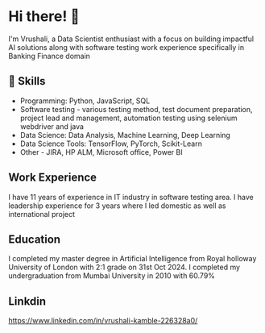 # Hi there! 👋
I'm Vrushali, a Data Scientist enthusiast with a focus on building impactful AI solutions along with software testing work experience specifically in Banking Finance domain

## 🔹 Skills
- Programming: Python, JavaScript, SQL
- Software testing - various testing method, test document preparation, project lead and management, automation testing using selenium webdriver and java
- Data Science: Data Analysis, Machine Learning, Deep Learning
- Data Science Tools: TensorFlow, PyTorch, Scikit-Learn
- Other - JIRA, HP ALM, Microsoft office, Power BI

## Work Experience 
I have 11 years of experience in IT industry in software testing area. I have leadership experience for 3 years where I led domestic as well as international project

## Education
I completed my master degree in Artificial Intelligence from Royal holloway University of London with 2:1 grade on 31st Oct 2024.
I completed my undergraduation from Mumbai University in 2010 with 60.79%

## Linkdin
https://www.linkedin.com/in/vrushali-kamble-226328a0/


